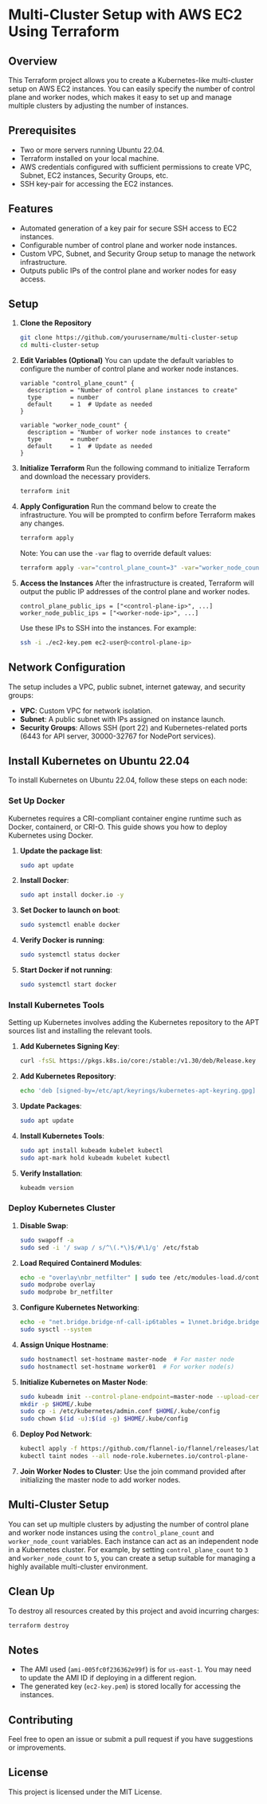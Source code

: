# Multi-Cluster Setup with AWS EC2 Using Terraform

## Overview
This Terraform project allows you to create a Kubernetes-like multi-cluster setup on AWS EC2 instances. You can easily specify the number of control plane and worker nodes, which makes it easy to set up and manage multiple clusters by adjusting the number of instances.

## Prerequisites
- Two or more servers running Ubuntu 22.04.
- Terraform installed on your local machine.
- AWS credentials configured with sufficient permissions to create VPC, Subnet, EC2 instances, Security Groups, etc.
- SSH key-pair for accessing the EC2 instances.

## Features
- Automated generation of a key pair for secure SSH access to EC2 instances.
- Configurable number of control plane and worker node instances.
- Custom VPC, Subnet, and Security Group setup to manage the network infrastructure.
- Outputs public IPs of the control plane and worker nodes for easy access.

## Setup
1. **Clone the Repository**
   ```sh
   git clone https://github.com/yourusername/multi-cluster-setup
   cd multi-cluster-setup
   ```

2. **Edit Variables (Optional)**
   You can update the default variables to configure the number of control plane and worker node instances.
   ```hcl
   variable "control_plane_count" {
     description = "Number of control plane instances to create"
     type        = number
     default     = 1  # Update as needed
   }

   variable "worker_node_count" {
     description = "Number of worker node instances to create"
     type        = number
     default     = 1  # Update as needed
   }
   ```

3. **Initialize Terraform**
   Run the following command to initialize Terraform and download the necessary providers.
   ```sh
   terraform init
   ```

4. **Apply Configuration**
   Run the command below to create the infrastructure. You will be prompted to confirm before Terraform makes any changes.
   ```sh
   terraform apply
   ```
   Note: You can use the `-var` flag to override default values:
   ```sh
   terraform apply -var="control_plane_count=3" -var="worker_node_count=5"
   ```

5. **Access the Instances**
   After the infrastructure is created, Terraform will output the public IP addresses of the control plane and worker nodes.
   ```
   control_plane_public_ips = ["<control-plane-ip>", ...]
   worker_node_public_ips = ["<worker-node-ip>", ...]
   ```
   Use these IPs to SSH into the instances. For example:
   ```sh
   ssh -i ./ec2-key.pem ec2-user@<control-plane-ip>
   ```

## Network Configuration
The setup includes a VPC, public subnet, internet gateway, and security groups:
- **VPC**: Custom VPC for network isolation.
- **Subnet**: A public subnet with IPs assigned on instance launch.
- **Security Groups**: Allows SSH (port 22) and Kubernetes-related ports (6443 for API server, 30000-32767 for NodePort services).

## Install Kubernetes on Ubuntu 22.04
To install Kubernetes on Ubuntu 22.04, follow these steps on each node:

### Set Up Docker
Kubernetes requires a CRI-compliant container engine runtime such as Docker, containerd, or CRI-O. This guide shows you how to deploy Kubernetes using Docker.

1. **Update the package list**:
   ```sh
   sudo apt update
   ```

2. **Install Docker**:
   ```sh
   sudo apt install docker.io -y
   ```

3. **Set Docker to launch on boot**:
   ```sh
   sudo systemctl enable docker
   ```

4. **Verify Docker is running**:
   ```sh
   sudo systemctl status docker
   ```

5. **Start Docker if not running**:
   ```sh
   sudo systemctl start docker
   ```

### Install Kubernetes Tools
Setting up Kubernetes involves adding the Kubernetes repository to the APT sources list and installing the relevant tools.

1. **Add Kubernetes Signing Key**:
   ```sh
   curl -fsSL https://pkgs.k8s.io/core:/stable:/v1.30/deb/Release.key | sudo gpg --dearmor -o /etc/apt/keyrings/kubernetes-apt-keyring.gpg
   ```

2. **Add Kubernetes Repository**:
   ```sh
   echo 'deb [signed-by=/etc/apt/keyrings/kubernetes-apt-keyring.gpg] https://pkgs.k8s.io/core:/stable:/v1.30/deb/ /' | sudo tee /etc/apt/sources.list.d/kubernetes.list
   ```

3. **Update Packages**:
   ```sh
   sudo apt update
   ```

4. **Install Kubernetes Tools**:
   ```sh
   sudo apt install kubeadm kubelet kubectl
   sudo apt-mark hold kubeadm kubelet kubectl
   ```

5. **Verify Installation**:
   ```sh
   kubeadm version
   ```

### Deploy Kubernetes Cluster
1. **Disable Swap**:
   ```sh
   sudo swapoff -a
   sudo sed -i '/ swap / s/^\(.*\)$/#\1/g' /etc/fstab
   ```

2. **Load Required Containerd Modules**:
   ```sh
   echo -e "overlay\nbr_netfilter" | sudo tee /etc/modules-load.d/containerd.conf
   sudo modprobe overlay
   sudo modprobe br_netfilter
   ```

3. **Configure Kubernetes Networking**:
   ```sh
   echo -e "net.bridge.bridge-nf-call-ip6tables = 1\nnet.bridge.bridge-nf-call-iptables = 1\nnet.ipv4.ip_forward = 1" | sudo tee /etc/sysctl.d/kubernetes.conf
   sudo sysctl --system
   ```

4. **Assign Unique Hostname**:
   ```sh
   sudo hostnamectl set-hostname master-node  # For master node
   sudo hostnamectl set-hostname worker01  # For worker node(s)
   ```

5. **Initialize Kubernetes on Master Node**:
   ```sh
   sudo kubeadm init --control-plane-endpoint=master-node --upload-certs
   mkdir -p $HOME/.kube
   sudo cp -i /etc/kubernetes/admin.conf $HOME/.kube/config
   sudo chown $(id -u):$(id -g) $HOME/.kube/config
   ```

6. **Deploy Pod Network**:
   ```sh
   kubectl apply -f https://github.com/flannel-io/flannel/releases/latest/download/kube-flannel.yml
   kubectl taint nodes --all node-role.kubernetes.io/control-plane-
   ```

7. **Join Worker Nodes to Cluster**:
   Use the join command provided after initializing the master node to add worker nodes.

## Multi-Cluster Setup
You can set up multiple clusters by adjusting the number of control plane and worker node instances using the `control_plane_count` and `worker_node_count` variables. Each instance can act as an independent node in a Kubernetes cluster. For example, by setting `control_plane_count` to `3` and `worker_node_count` to `5`, you can create a setup suitable for managing a highly available multi-cluster environment.

## Clean Up
To destroy all resources created by this project and avoid incurring charges:
```sh
terraform destroy
```

## Notes
- The AMI used (`ami-005fc0f236362e99f`) is for `us-east-1`. You may need to update the AMI ID if deploying in a different region.
- The generated key (`ec2-key.pem`) is stored locally for accessing the instances.

## Contributing
Feel free to open an issue or submit a pull request if you have suggestions or improvements.

## License
This project is licensed under the MIT License.
